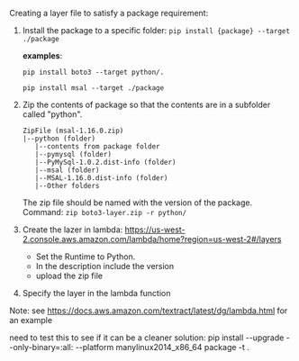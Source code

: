 Creating a layer file to satisfy a package requirement:

1. Install the package to a specific folder:
    ```pip install {package} --target ./package ```
    
    **examples**: 
    
    ```pip install boto3 --target python/. ```
    
    ```pip install msal --target ./package ```
    
2. Zip the contents of package so that the contents are in a subfolder called "python".
    ```
    ZipFile (msal-1.16.0.zip)
    |--python (folder)
       |--contents from package folder
       |--pymysql (folder)
       |--PyMySql-1.0.2.dist-info (folder)
       |--msal (folder)
       |--MSAL-1.16.0.dist-info (folder)
       |--Other folders
    ```
    The zip file should be named with the version of the package.
    Command: ```zip boto3-layer.zip -r python/```
3. Create the lazer in lambda: https://us-west-2.console.aws.amazon.com/lambda/home?region=us-west-2#/layers
    * Set the Runtime to Python.
    * In the description include the version
    * upload the zip file
4. Specify the layer in the lambda function


Note: see https://docs.aws.amazon.com/textract/latest/dg/lambda.html for an example


need to test this to see if it can be a cleaner solution: pip install --upgrade --only-binary=:all: --platform manylinux2014_x86_64 package -t .
